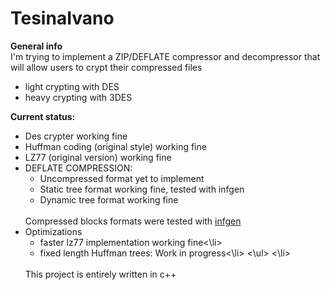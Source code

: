 # TesinaIvano

<b>General info</b><br>
I'm trying to implement a ZIP/DEFLATE compressor and decompressor that will allow users to crypt their compressed files
<ul>
<li>light crypting with DES</li>
<li>heavy crypting with 3DES</li>
</ul>

<b>Current status: </b>
<ul>
  <li>Des crypter working fine</li>
  <li>Huffman coding (original style) working fine</li>
  <li>LZ77 (original version) working fine</li>
  <li>DEFLATE COMPRESSION:
    <ul>
    <li>Uncompressed format yet to implement</li>
    <li>Static tree format working fine, tested with infgen</li>
    <li>Dynamic tree format working fine</li>
    </ul>
    <br>
    Compressed blocks formats were tested with <a href = "https://github.com/madler/infgen">infgen</a> 
  </li>
  <li>Optimizations
     <ul>
     <li>faster lz77 implementation working fine<\li>
     <li>fixed length Huffman trees: Work in progress<\li>
     <\ul>
  <\li>
 </ul>
 </br>
 This project is entirely written in c++
